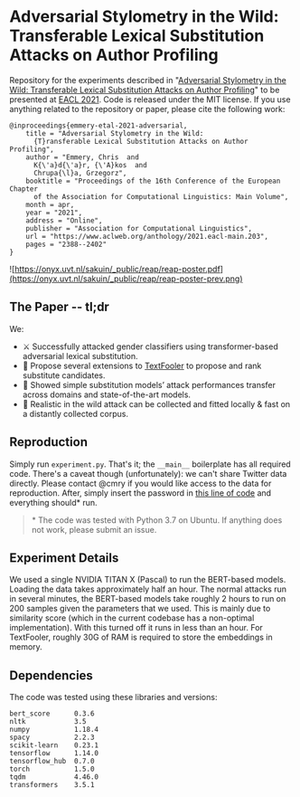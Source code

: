 # Adversarial Stylometry in the Wild: Transferable Lexical Substitution Attacks on Author Profiling

Repository for the experiments described in "[Adversarial Stylometry in the Wild: Transferable Lexical Substitution Attacks on Author Profiling](https://www.aclweb.org/anthology/2021.eacl-main.203.pdf)" to be presented at [EACL 2021](https://2021.eacl.org/). Code is released under the MIT license. If you use anything related to the repository or paper, please cite the following work:

```
@inproceedings{emmery-etal-2021-adversarial,
    title = "Adversarial Stylometry in the Wild: 
      {T}ransferable Lexical Substitution Attacks on Author Profiling",
    author = "Emmery, Chris  and
      K{\'a}d{\'a}r, {\'A}kos  and
      Chrupa{\l}a, Grzegorz",
    booktitle = "Proceedings of the 16th Conference of the European Chapter
      of the Association for Computational Linguistics: Main Volume",
    month = apr,
    year = "2021",
    address = "Online",
    publisher = "Association for Computational Linguistics",
    url = "https://www.aclweb.org/anthology/2021.eacl-main.203",
    pages = "2388--2402"
}
```

![https://onyx.uvt.nl/sakuin/_public/reap/reap-poster.pdf](https://onyx.uvt.nl/sakuin/_public/reap/reap-poster-prev.png)

## The Paper -- tl;dr

We: 

- ⚔️ Successfully attacked gender classifiers using transformer-based adversarial lexical substitution.
- 🥪 Propose several extensions to [TextFooler](https://github.com/jind11/TextFooler) to propose and rank substitute candidates.
- 🔄 Showed simple substitution models’ attack performances transfer across domains and state-of-the-art models.
- 🚀 Realistic in the wild attack can be collected and fitted locally & fast on a distantly collected corpus.


## Reproduction

Simply run `experiment.py`. That's it; the `__main__` boilerplate has all required code. There's a caveat though (unfortunately): we can't share Twitter data directly. Please contact @cmry if you would like access to the data for reproduction. After, simply insert the password in [this line of code](https://github.com/cmry/reap/blob/main/experiment.py#L243) and everything should\* run.

> \* The code was tested with Python 3.7 on Ubuntu. If anything does not work, please submit an issue.

## Experiment Details

We used a single NVIDIA TITAN X (Pascal) to run the BERT-based models. Loading the data takes approximately half an hour. The normal attacks run in several minutes, the BERT-based models take roughly 2 hours to run on 200 samples given the parameters that we used. This is mainly due to similarity score (which in the current codebase has a non-optimal implementation). With this turned off it runs in less than an hour. For TextFooler, roughly 30G of RAM is required to store the embeddings in memory.

## Dependencies

The code was tested using these libraries and versions:

```
bert_score      0.3.6
nltk            3.5
numpy           1.18.4
spacy           2.2.3
scikit-learn    0.23.1       
tensorflow      1.14.0
tensorflow_hub  0.7.0
torch           1.5.0
tqdm            4.46.0
transformers    3.5.1
```
